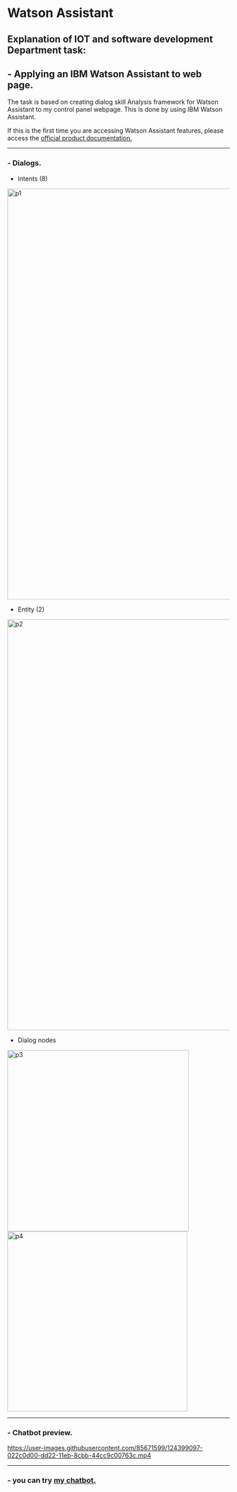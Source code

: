 # Watson Assistant
## Explanation of IOT and software development Department task:
## - Applying an IBM Watson Assistant to web page.
The task is based on creating dialog skill Analysis framework for Watson Assistant to my control panel webpage. This is done by using IBM Watson Assistant.

If this is the first time you are accessing Watson Assistant features, please access the [official product documentation.](https://cloud.ibm.com/docs/assistant?topic=assistant-index)

***


### - Dialogs.
* Intents (8)

<img width="931" alt="p1" src="https://user-images.githubusercontent.com/85671599/124397166-fa1aa000-dd16-11eb-9e74-cc2bf043793d.png">



* Entity (2)

<img width="931" alt="p2" src="https://user-images.githubusercontent.com/85671599/124397191-30f0b600-dd17-11eb-9baf-c13a49f20506.png">

* Dialog nodes

<img width="411" alt="p3" src="https://user-images.githubusercontent.com/85671599/124399718-f5111d00-dd25-11eb-9a9d-d91dff494ade.png">


<img width="408" alt="p4" src="https://user-images.githubusercontent.com/85671599/124399722-f93d3a80-dd25-11eb-8937-ec181e4eef7c.png">


***
### - Chatbot preview.
https://user-images.githubusercontent.com/85671599/124399097-022c0d00-dd22-11eb-8cbb-44cc9c00763c.mp4

***
### - you can try [my chatbot.](https://web-chat.global.assistant.watson.cloud.ibm.com/preview.html?region=eu-de&integrationID=ad1473db-041e-4b33-a23c-5a2874541e48&serviceInstanceID=577cf4c6-bc6d-45f2-8f67-817b73ac8329)





